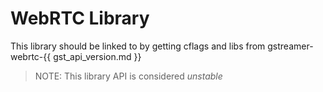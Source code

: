 # WebRTC Library

This library should be linked to by getting cflags and libs from
gstreamer-webrtc-{{ gst_api_version.md }}

> NOTE: This library API is considered *unstable*
